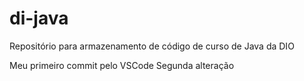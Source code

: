 # di-java

Repositório para armazenamento de código de curso de Java da DIO

Meu primeiro commit pelo VSCode
Segunda alteração
